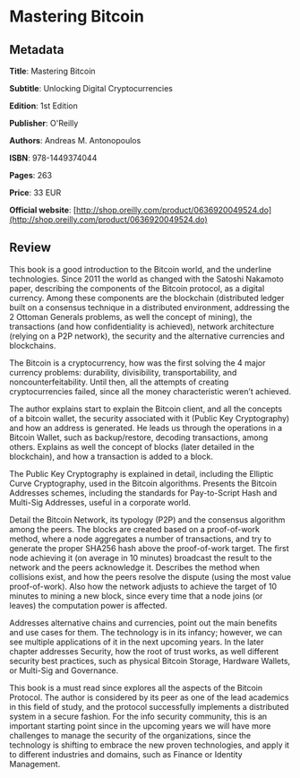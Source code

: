 # Mastering Bitcoin

## Metadata

**Title**: Mastering Bitcoin

**Subtitle**: Unlocking Digital Cryptocurrencies

**Edition**: 1st Edition

**Publisher**: O'Reilly

**Authors**: Andreas M. Antonopoulos

**ISBN**: 978-1449374044

**Pages**: 263

**Price**: 33 EUR

**Official website**: [http://shop.oreilly.com/product/0636920049524.do](http://shop.oreilly.com/product/0636920049524.do)

## Review

This book is a good introduction to the Bitcoin world, and the underline technologies. Since 2011 the world as changed with the Satoshi Nakamoto paper, describing the components of the Bitcoin protocol, as a digital currency. Among these components are the blockchain (distributed ledger built on a consensus technique in a distributed environment, addressing the 2 Ottoman Generals problems, as well the concept of mining), the transactions (and how confidentiality is achieved), network architecture (relying on a P2P network), the security and the alternative currencies and blockchains.

The Bitcoin is a cryptocurrency, how was the first solving the 4 major currency problems: durability, divisibility, transportability, and noncounterfeitability. Until then, all the attempts of creating cryptocurrencies failed, since all the money characteristic weren’t achieved.

The author explains start to explain the Bitcoin client, and all the concepts of a bitcoin wallet, the security associated with it (Public Key Cryptography) and how an address is generated. He leads us through the operations in a Bitcoin Wallet, such as backup/restore, decoding transactions, among others. Explains as well the concept of blocks (later detailed in the blockchain), and how a transaction is added to a block.

The Public Key Cryptography is explained in detail, including the Elliptic Curve Cryptography, used in the Bitcoin algorithms. Presents the Bitcoin Addresses schemes, including the standards for Pay-to-Script Hash and Multi-Sig Addresses, useful in a corporate world.

Detail the Bitcoin Network, its typology (P2P) and the consensus algorithm among the peers. The blocks are created based on a proof-of-work method, where a node aggregates a number of transactions, and try to generate the proper SHA256 hash above the proof-of-work target. The first node achieving it (on average in 10 minutes) broadcast the result to the network and the peers acknowledge it. Describes the method when collisions exist, and how the peers resolve the dispute (using the most value proof-of-work). Also how the network adjusts to achieve the target of 10 minutes to mining a new block, since every time that a node joins (or leaves) the computation power is affected.

Addresses alternative chains and currencies, point out the main benefits and use cases for them. The technology is in its infancy; however, we can see multiple applications of it in the next upcoming years. In the later chapter addresses Security, how the root of trust works, as well different security best practices, such as physical Bitcoin Storage, Hardware Wallets, or Multi-Sig and Governance.

This book is a must read since explores all the aspects of the Bitcoin Protocol. The author is considered by its peer as one of the lead academics in this field of study, and the protocol successfully implements a distributed system in a secure fashion. For the info security community, this is an important starting point since in the upcoming years we will have more challenges to manage the security of the organizations, since the technology is shifting to embrace the new proven technologies, and apply it to different industries and domains, such as Finance or Identity Management.